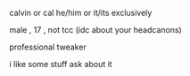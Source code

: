 calvin or cal  he/him or it/its exclusively

male , 17 , not tcc (idc about your headcanons)

professional tweaker

i like some stuff ask about it
